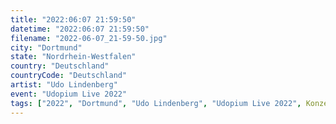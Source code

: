 ```yaml
---
title: "2022:06:07 21:59:50"
datetime: "2022:06:07 21:59:50"
filename: "2022-06-07_21-59-50.jpg"
city: "Dortmund"
state: "Nordrhein-Westfalen"
country: "Deutschland"
countryCode: "Deutschland"
artist: "Udo Lindenberg"
event: "Udopium Live 2022"
tags: ["2022", "Dortmund", "Udo Lindenberg", "Udopium Live 2022", Konzert, "Deutschland"]
---
```

